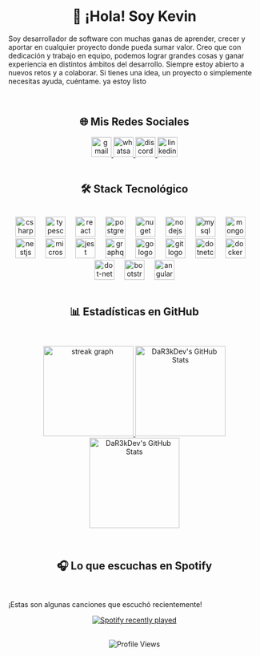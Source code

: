 <h1 align="center">👋 ¡Hola! Soy Kevin</h1>
 
<p align="left">Soy desarrollador de software con muchas ganas de aprender, crecer y aportar en cualquier proyecto donde pueda sumar valor. Creo que con dedicación y trabajo en equipo, podemos lograr grandes cosas y ganar experiencia en distintos ámbitos del desarrollo. Siempre estoy abierto a nuevos retos y a colaborar. Si tienes una idea, un proyecto o simplemente necesitas ayuda, cuéntame. ya estoy listo</p>
 
<br clear="both">
  
<h2 align="center">🌐 Mis Redes Sociales</h2>  

<div align="center">
  <a href="kevinvilleperez@gmail.com" target="_blank">
    <img src="https://img.shields.io/static/v1?message=Gmail&logo=gmail&label=&color=D14836&logoColor=white&labelColor=&style=for-the-badge" height="40" alt="gmail logo"  />
  </a>
  <a href="https://wa.me/573173552802" target="_blank">
    <img src="https://img.shields.io/static/v1?message=Whatsapp&logo=whatsapp&label=&color=25D366&logoColor=white&labelColor=&style=for-the-badge" height="40" alt="whatsapp logo"  />
  </a>
  <a href="https://discord.com/users/385181387491246080" target="_blank">
    <img src="https://img.shields.io/static/v1?message=Discord&logo=discord&label=&color=7289DA&logoColor=white&labelColor=&style=for-the-badge" height="40" alt="discord logo"  />
  </a>
  <a href="https://www.linkedin.com/in/kevin-villegas-666bb61ab/" target="_blank">
    <img src="https://img.shields.io/static/v1?message=LinkedIn&logo=linkedin&label=&color=0077B5&logoColor=white&labelColor=&style=for-the-badge" height="40" alt="linkedin logo"  />
  </a>
</div>

<br clear="both">

<h2 align="center">🛠️ Stack Tecnológico</h2>

<br clear="both">

<div align="center">
  <img src="https://cdn.jsdelivr.net/gh/devicons/devicon/icons/csharp/csharp-original.svg" height="40" alt="csharp logo"  />
  <img width="12" />
  <img src="https://cdn.jsdelivr.net/gh/devicons/devicon/icons/typescript/typescript-original.svg" height="40" alt="typescript logo"  />
  <img width="12" />
  <img src="https://cdn.jsdelivr.net/gh/devicons/devicon/icons/react/react-original.svg" height="40" alt="react logo"  />
  <img width="12" />
  <img src="https://cdn.jsdelivr.net/gh/devicons/devicon/icons/postgresql/postgresql-original.svg" height="40" alt="postgresql logo"  />
  <img width="12" />
  <img src="https://cdn.jsdelivr.net/gh/devicons/devicon/icons/nuget/nuget-original.svg" height="40" alt="nuget logo"  />
  <img width="12" />
  <img src="https://cdn.jsdelivr.net/gh/devicons/devicon/icons/nodejs/nodejs-original.svg" height="40" alt="nodejs logo"  />
  <img width="12" />
  <img src="https://cdn.jsdelivr.net/gh/devicons/devicon/icons/mysql/mysql-original.svg" height="40" alt="mysql logo"  />
  <img width="12" />
  <img src="https://cdn.jsdelivr.net/gh/devicons/devicon/icons/mongodb/mongodb-original.svg" height="40" alt="mongodb logo"  />
  <img width="12" />
  <img src="https://cdn.jsdelivr.net/gh/devicons/devicon/icons/nestjs/nestjs-original.svg" height="40" alt="nestjs logo"  />
  <img width="12" />
  <img src="https://cdn.jsdelivr.net/gh/devicons/devicon/icons/microsoftsqlserver/microsoftsqlserver-plain.svg" height="40" alt="microsoftsqlserver logo"  />
  <img width="12" />
  <img src="https://cdn.jsdelivr.net/gh/devicons/devicon/icons/jest/jest-plain.svg" height="40" alt="jest logo"  />
  <img width="12" />
  <img src="https://cdn.jsdelivr.net/gh/devicons/devicon/icons/graphql/graphql-plain.svg" height="40" alt="graphql logo"  />
  <img width="12" />
  <img src="https://cdn.jsdelivr.net/gh/devicons/devicon/icons/go/go-original.svg" height="40" alt="go logo"  />
  <img width="12" />
  <img src="https://cdn.jsdelivr.net/gh/devicons/devicon/icons/git/git-original.svg" height="40" alt="git logo"  />
  <img width="12" />
  <img src="https://cdn.jsdelivr.net/gh/devicons/devicon/icons/dotnetcore/dotnetcore-original.svg" height="40" alt="dotnetcore logo"  />
  <img width="12" />
  <img src="https://cdn.jsdelivr.net/gh/devicons/devicon/icons/docker/docker-original.svg" height="40" alt="docker logo"  />
  <img width="12" />
  <img src="https://cdn.jsdelivr.net/gh/devicons/devicon/icons/dot-net/dot-net-original.svg" height="40" alt="dot-net logo"  />
  <img width="12" />
  <img src="https://cdn.jsdelivr.net/gh/devicons/devicon/icons/bootstrap/bootstrap-original.svg" height="40" alt="bootstrap logo"  />
  <img width="12" />
  <img src="https://cdn.jsdelivr.net/gh/devicons/devicon/icons/angularjs/angularjs-original.svg" height="40" alt="angularjs logo"  />
</div>

<br clear="both">

<h2 align="center">📊 Estadísticas en GitHub</h2>

<br clear="both">

<p align="center">
  <a href="https://github.com/Nokx1z">
    <img height="180em" src="https://streak-stats.demolab.com?user=DaR3kDev&locale=en&mode=daily&theme=radical&hide_border=false&border_radius=5&order=3" alt="streak graph" style="max-height: 200px;">
    <img height="180em" src="https://github-readme-stats.vercel.app/api?username=DaR3kDev&theme=radical&show_icons=true&hide_border=true&count_private=true" alt="DaR3kDev's GitHub Stats" style="max-height: 200px;">
    <img height="180em" src="https://github-readme-stats.vercel.app/api/top-langs/?username=DaR3kDev&theme=radical&show_icons=true&hide_border=true&layout=compact" alt="DaR3kDev's GitHub Stats" style="max-height: 200px;">
  </a>
</p>

<br clear="both">

<h2 align="center">🎧 Lo que escuchas en Spotify</h2>

<br clear="both">

<p align="left">¡Estas son algunas canciones que escuchó recientemente!</p>

<div align="center">
  <a href="https://open.spotify.com/user/31fdhtjpzjti53qgx5lx7ftxbbpu">
    <img src="https://spotify-recently-played-readme.vercel.app/api?user=31fdhtjpzjti53qgx5lx7ftxbbpu&count=5&unique=false" alt="Spotify recently played"  />
  </a>
</div>

<br clear="both">

<p align="center">
  <img src="https://komarev.com/ghpvc/?username=DaR3kDev&label=Profile+Views&color=000000&style=for-the-badge&labelColor=000000&textColor=ff0000" alt="Profile Views"/>
</p>
